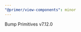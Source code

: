 ```yaml
---
"@primer/view-components": minor
---
```


Bump Primitives v7.12.0

<!-- Changed components: _none_ -->

